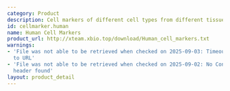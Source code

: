 ```yaml
---
category: Product
description: Cell markers of different cell types from different tissues in human
id: cellmarker.human
name: Human Cell Markers
product_url: http://xteam.xbio.top/download/Human_cell_markers.txt
warnings:
- 'File was not able to be retrieved when checked on 2025-09-03: Timeout connecting
  to URL'
- 'File was not able to be retrieved when checked on 2025-09-02: No Content-Length
  header found'
layout: product_detail
---
```


